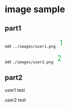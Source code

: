 # image sample

## part1

set `../images/user1.png`
![User 1](../images/user1.png)

set `./images/user2.png`
![User 1](./images/user2.png)

## part2

<p class="user1">
user1 test
</p>

<p class="user2">
user2 test
</p>
